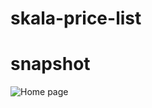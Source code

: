 # skala-price-list

# snapshot
![Home page]({https://user-images.githubusercontent.com/50376680/93988028-ee19af00-fd90-11ea-975e-806fb99265d4.jpg})